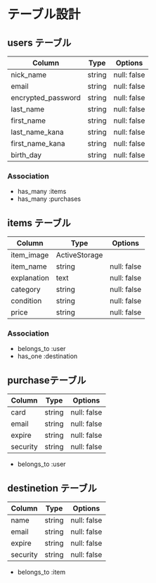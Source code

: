 # テーブル設計

## users テーブル

| Column             | Type   | Options     |
| ------------------ | ------ | ----------- |
| nick_name          | string | null: false |
| email              | string | null: false |
| encrypted_password | string | null: false |
| last_name          | string | null: false |
| first_name         | string | null: false |
| last_name_kana     | string | null: false |
| first_name_kana    | string | null: false |
| birth_day          | string | null: false |

### Association

- has_many :items
- has_many :purchases


## items テーブル

| Column             | Type          | Options     |
| ------------------ | ------------- | ----------- |
| item_image         | ActiveStorage |             |
| item_name          | string        | null: false |
| explanation        | text          | null: false 
| category           | string        | null: false |
| condition          | string        | null: false |
| price              | string        | null: false |

### Association

- belongs_to :user
- has_one :destination

##  purchaseテーブル

| Column   | Type   | Options     |
| ------   | -------| ------------|
| card     | string | null: false |
| email    | string | null: false |
| expire   | string | null: false |
| security | string | null: false |

- belongs_to :user

## destinetion テーブル

| Column   | Type   | Options     |
| -------- | -------| ------------|
| name     | string | null: false |
| email    | string | null: false |
| expire   | string | null: false |
| security | string | null: false |

- belongs_to :item